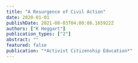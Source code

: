 ```yaml
---
title: "A Resurgence of Civil Action"
date: 2020-01-01
publishDate: 2021-08-03T04:08:06.165922Z
authors: ["K Heggart"]
publication_types: ["2"]
abstract: ""
featured: false
publication: "*Activist Citizenship Education*"
---
```


